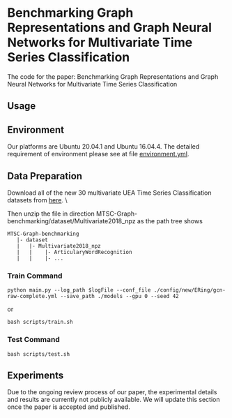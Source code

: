 # Benchmarking Graph Representations and Graph Neural Networks for Multivariate Time Series Classification
The code for the paper: Benchmarking Graph Representations and Graph Neural Networks for Multivariate Time Series Classification

## Usage

## Environment
Our platforms are Ubuntu 20.04.1 and Ubuntu 16.04.4. The detailed requirement of environment please see at file [environment.yml](./environment.yml).


## Data Preparation
Download all of the new 30 multivariate UEA Time Series Classification datasets from [here](https://www.timeseriesclassification.com/aeon-toolkit/Archives/Multivariate2018_ts.zip). \

Then unzip the file in direction MTSC-Graph-benchmarking/dataset/Multivariate2018_npz as the path tree shows
```
MTSC-Graph-benchmarking
   |- dataset
   |   |- Multivariate2018_npz
   |   |    |- ArticularyWordRecognition
   |   |    |- ...                      
```

### Train Command
```shell
python main.py --log_path $logFile --conf_file ./config/new/ERing/gcn-raw-complete.yml --save_path ./models --gpu 0 --seed 42
```
or
```shell
bash scripts/train.sh
```
### Test Command
```shell
bash scripts/test.sh
```

## Experiments

Due to the ongoing review process of our paper, the experimental details and results are currently not publicly available. We will update this section once the paper is accepted and published.

